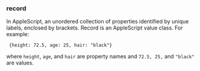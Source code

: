 ### record

In AppleScript, an unordered collection of properties identified by unique labels, enclosed by brackets. Record is an AppleScript value class. For example:

<code><pre>
{height: 72.5, age: 25, hair: "black"}
</pre></code>

where <code>height</code>, <code>age</code>, and <code>hair</code> are property names and <code>72.5, 25,</code> and <code>"black"</code> are values. 